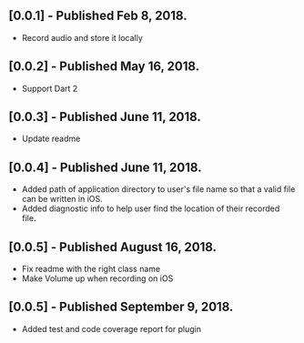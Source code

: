 ## [0.0.1] - Published Feb 8, 2018.

* Record audio and store it locally
  
## [0.0.2] - Published May 16, 2018.

* Support Dart 2

## [0.0.3] - Published June 11, 2018.

* Update readme

## [0.0.4] - Published June 11, 2018.

* Added path of application directory to user's file name so that a valid file can be written in iOS.
* Added diagnostic info to help user find the location of their recorded file.

## [0.0.5] - Published August 16, 2018.

* Fix readme with the right class name
* Make Volume up when recording on iOS

## [0.0.5] - Published September 9, 2018.

* Added test and code coverage report for plugin